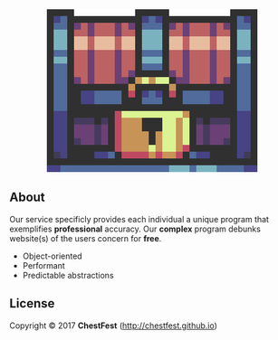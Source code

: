 <html><a href="https://chestfest.github.io/" target="_blank"><div align="center"><img src="/Display/Images/ChestFest.gif" style="w3-image" id="img" alt="Chest"></div></a></html>


## About
Our service specificly provides each individual a unique program that exemplifies **professional** accuracy. Our **complex** program debunks website(s) of the users concern for **free**.

- Object-oriented
- Performant
- Predictable abstractions

## License
Copyright © 2017 **ChestFest** (http://chestfest.github.io)

